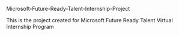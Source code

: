 Microsoft-Future-Ready-Talent-Internship-Project

This is the project created for Microsoft Future Ready Talent Virtual Internship Program
